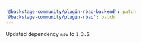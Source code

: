```yaml
---
'@backstage-community/plugin-rbac-backend': patch
'@backstage-community/plugin-rbac': patch
---
```


Updated dependency `msw` to `1.3.5`.
